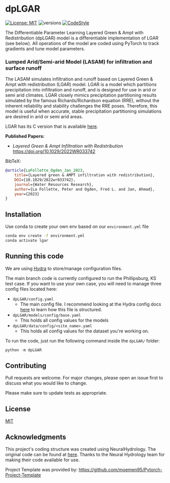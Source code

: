 # dpLGAR

[![License: MIT](https://img.shields.io/badge/License-MIT-yellow.svg)](https://opensource.org/licenses/MIT) ![versions](https://img.shields.io/pypi/pyversions/hydra-core.svg) [![CodeStyle](https://img.shields.io/badge/code%20style-Black-black)]()

The Differentiable Parameter Learning Layered Green & Ampt with Redistribution (dpLGAR) model is a 
differentiable implementation of LGAR (see below). All operations of the model are coded using PyTorch to track gradients
and tune model parameters. 
### Lumped Arid/Semi-arid Model (LASAM) for infiltration and surface runoff

The LASAM simulates infiltration and runoff based on Layered Green & Ampt with redistribution (LGAR) model. 
LGAR is a model which partitions precipitation into infiltration and runoff, 
and is designed for use in arid or semi arid climates. LGAR closely mimics precipitation partitioning results simulated 
by the famous Richards/Richardson equation (RRE), without the inherent reliability and stability challenges the RRE poses. 
Therefore, this model is useful when accurate, stable precipitation partitioning simulations are desired in arid or semi arid areas. 

LGAR has its C version that is available [here](https://github.com/NOAA-OWP/LGAR-C). 

**Published Papers:**
- _Layered Green & Ampt Infiltration with Redistribution_ https://doi.org/10.1029/2022WR033742

BibTeX:
```BibTeX
@article{LaFollette_Ogden_Jan_2023, 
    title={Layered green & AMPT infiltration with redistribution},
    DOI={10.1029/2022wr033742}, 
    journal={Water Resources Research}, 
    author={La Follette, Peter and Ogden, Fred L. and Jan, Ahmad}, 
    year={2023}
} 
```
## Installation

Use conda to create your own env based on our `environment.yml` file
```bash
conda env create -f environment.yml
conda activate lgar
```

## Running this code

We are using [Hydra](https://github.com/facebookresearch/hydra) to store/manage configuration files. 

The main branch code is currently configured to run the Phillipsburg, KS
test case. If you want to use your own case, you will need to manage three config 
files located here:

- `dpLGAR/config.yaml`
  - The main config file. I recommend looking at the Hydra config docs [here](https://hydra.cc/docs/1.3/intro/)
  to learn how this file is structured. 
- `dpLGAR/models/config/base.yaml`
  - This holds all config values for the models
- `dpLGAR/data/config/<site_name>.yaml`
  - This holds all config values for the dataset you're working on.

To run the code, just run the following command inside the `dpLGAR/` folder:

```python
python -m dpLGAR
```

## Contributing

Pull requests are welcome. For major changes, please open an issue first
to discuss what you would like to change.

Please make sure to update tests as appropriate.

## License

[MIT](https://choosealicense.com/licenses/mit/)

## Acknowledgments
This project's coding structure was created using NeuralHydrology. The original code can be found at [here](https://github.com/neuralhydrology/neuralhydrology/tree/master). 
Thanks to the Neural Hydrology team for making their code available for use.

Project Template was provided by: https://github.com/moemen95/Pytorch-Project-Template
